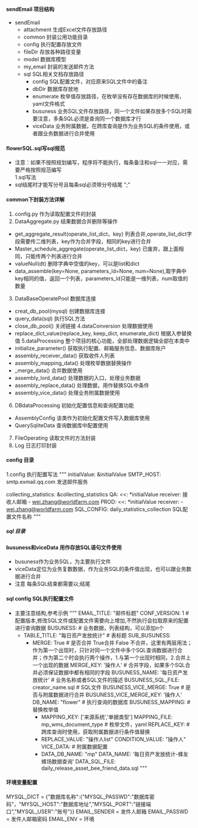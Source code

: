 #### sendEmail 项目结构
- sendEmail
    - attachment  生成Excel文件存放路径
    - common 封装公用功能目录
    - config 执行配置存放文件
    - fileDir 存放各种路径变量
    - model  数据库模型
    - my_email 封装的发送邮件方法
    - sql   SQL相关文档存放路径
        - config SQL配置文件，对应原来SQL文件中的备注
        - dbDir 数据库存放地
        - enumerate 枚举值存放路径，在枚举没有存在数据库的时候使用，yaml文件格式
        - busuness 业务SQL文件存放路径，同一个文件如果存放多个SQL时需要注意，多条SQL必须是查询同一个数据库才行
        - viceData 业务附属数据，在跨库查询是作为业务SQL的条件使用，或者跟业务数据进行合并使用
#### flowerSQL.sql写sql规范
+ 注意：如果不按照规划编写，程序将不能执行，每条备注和sql一一对应，需要严格按照规范编写<br />
1.sql写法
+ sql结尾时才能写分号且每条sql必须带分号结尾 ";"
#### common下封装方法详解
1. config.py 作为读取配置文件的封装
2. DataAggregate.py 结果数据合并删除等操作
+ get_aggregate_result(operate_list_dict，key) 列表合并,operate_list_dict字段需要传二维列表，key作为合并字段，相同的key进行合并
+ Master_schedule_aggregate(operate_list_dict，key) 已废弃，跟上面相同，只能传两个列表进行合并
+ valueNull(dt) 删除字典中空值的key，可以是list和dict
+ data_assemble(key=None, parameters_ld=None, num=None),取字典中key相同的值，返回一个列表，parameters_ld只能是一维列表，num取值的数量
3. DataBaseOperatePool 数据库连接
+ creat_db_pool(mysql) 创建数据库连接
+ query_data(sql) 执行SQL方法
+ close_db_pool() 关闭链接
4.dataConversion 处理数据使用
+ replace_dict_value(replace_key, keep_dict, enumerate_dict) 根据入参替换值
5.dataProcessing 整个项目的核心功能，全部处理数据逻辑全部在本类中
+ initialize_parameter() 获取执行配置、邮箱服务信息、数据库账户
+ assembly_receiver_data() 获取收件人列表
+ assembly_mapping_data() 处理枚举数据替换操作
+ _merge_data() 合并数据使用
+ assembly_lord_data() 处理数据的入口，处理业务数据
+ assembly_replace_data() 处理数据，用作替换SQL中条件
+ assembly_vice_data() 处理业务附属数据使用
6. DBdataProcessing 初始化配置信息和查询配置功能
+ AssemblyConfig 该类作为初始化配置文件写入数据库使用
+ QuerySqliteData 查询数据库中配置使用
7. FileOperating 读取文件的方法封装
8. Log 日志打印封装
#### config 目录
1.config 执行配置写法
"""
initialValue: &initialValue
  SMTP_HOST: smtp.exmail.qq.com 发送邮件服务

collecting_statistics: &collecting_statistics
  QA:
    <<: *initialValue
    receiver: 接收人邮箱
      - wei.zhang@worldfarm.com
  PROD:
    <<: *initialValue
    receiver:
      - wei.zhang@worldfarm.com
  SQL_CONFIG: daily_statistics_collection SQL配置文件名称
"""
##### sql 目录
#### busuness和viceData 用作存放SQL语句文件使用
+ busuness作为业务SQL，为主要执行文件
+ viceData定位为业务复数数据，作为业务SQL的条件值出现，也可以跟业务数据进行合并
+ 注意 每条SQL结束都需要以;结尾
#### sql config SQL执行配置文件
+ 主要注意结构,参考示例
"""
EMAIL_TITLE: "邮件标题"
CONF_VERSION: 1 # 配置版本,修改SQL文件或配置文件需要向上增加,不然执行会拉取原来的配置进行查询数据
BUSUNESS: # 业务数据，列表结构，可以添加n个
  - TABLE_TITLE: "每日资产发放统计" # 表标题
    SUB_BUSUNESS:
      - MERGE: True # 是否合并 True合并 False 不合并，这里有两层用法；作为第一个出现时，只针对同一个文件中多个SQL查询数据进行合并；作为第二个时会执行两个操作，1.与第一个出现时相同，2.合并上一个出现的数据
        MERGE_KEY: '操作人' # 合并字段，如果多个SQL合并必须保证数据中都有相同的字段
        BUSUNESS_NAME: '每日资产发放统计' # 业务名称或者SQL文件的描述
        BUSUNESS_SQL_FILE: creator_name.sql # SQL文件
        BUSUNESS_VICE_MERGE: True # 是否与附属数据进行合并
        BUSUNESS_VICE_MERGE_KEY: '操作人'
        DB_NAME: "flower" # 执行查询的数据库
        BUSUNESS_MAPPING: # 替换枚举值
          - MAPPING_KEY: ['来源系统','单据类型']
            MAPPING_FILE: mp_wms_document_type # 枚举文件，yaml
        REPLACE_KEY: # 跨库查询时使用，获取附属数据进行条件值替换
          - REPLACE_VALUE: "操作人list"
            CONDITION_VALUE: "操作人"
        VICE_DATA: # 附属数据配置
          - DATA_DB_NAME: "mp"
            DATA_NAME: '每日资产发放统计-蜂友蜂场数据查询'
            DATA_SQL_FILE: daily_release_asset_bee_friend_data.sql
"""
#### 环境变量配置
MYSQL_DICT = {"数据库名称":{"MYSQL_PASSWD":"数据库密码"，"MYSQL_HOST":"数据库地址","MYSQL_PORT":"链接端口","MYSQL_USER":"账号"}}
EMAIL_SENDER = 发件人邮箱
EMAIL_PASSWD = 发件人邮箱密码
EMAIL_ENV = 环境